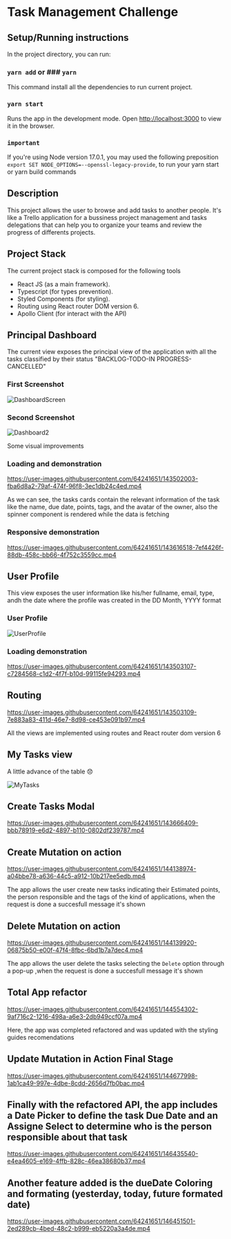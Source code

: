# Task Management Challenge

## Setup/Running instructions

In the project directory, you can run:

### `yarn add` or ### `yarn`

This command install all the dependencies to run current project.

### `yarn start`

Runs the app in the development mode. Open
[http://localhost:3000](http://localhost:3000) to view it in the browser.

### `important`

If you're using Node version 17.0.1, you may used the following preposition
`export SET NODE_OPTIONS=--openssl-legacy-provide`, to run your yarn start or
yarn build commands

## Description

This project allows the user to browse and add tasks to another people. It's
like a Trello application for a bussiness project management and tasks
delegations that can help you to organize your teams and review the progress of
differents projects.

## Project Stack

The current project stack is composed for the following tools

- React JS (as a main framework).
- Typescript (for types prevention).
- Styled Components (for styling).
- Routing using React router DOM version 6.
- Apollo Client (for interact with the API)

## Principal Dashboard

The current view exposes the principal view of the application with all the
tasks classified by their status "BACKLOG-TODO-IN PROGRESS-CANCELLED"

### First Screenshot

![DashboardScreen](https://user-images.githubusercontent.com/64241651/143501791-68dd217d-741a-44b5-b54c-4c7e5724f649.jpg)

### Second Screenshot

![Dashboard2](https://user-images.githubusercontent.com/64241651/143602732-8c80c675-72fe-491a-bcdf-cd254aa2edeb.png)

Some visual improvements

### Loading and demonstration

https://user-images.githubusercontent.com/64241651/143502003-fba6d8a2-79af-474f-96f8-3ec1db24c4ed.mp4

As we can see, the tasks cards contain the relevant information of the task like
the name, due date, points, tags, and the avatar of the owner, also the spinner
component is rendered while the data is fetching

### Responsive demonstration

https://user-images.githubusercontent.com/64241651/143616518-7ef4426f-88db-458c-bb66-4f752c3559cc.mp4


## User Profile

This view exposes the user information like his/her fullname, email, type, andh
the date where the profile was created in the DD Month, YYYY format

### User Profile

![UserProfile](https://user-images.githubusercontent.com/64241651/143502936-33452dcb-6227-4a0e-8b94-c3196de1a67c.jpg)

### Loading demonstration

https://user-images.githubusercontent.com/64241651/143503107-c7284568-c1d2-4f7f-b10d-99115fe94293.mp4

## Routing

https://user-images.githubusercontent.com/64241651/143503109-7e883a83-411d-46e7-8d98-ce453e091b97.mp4

All the views are implemented using routes and React router dom version 6

## My Tasks view

A little advance of the table 😞

![MyTasks](https://user-images.githubusercontent.com/64241651/143507588-6c42c046-3f2a-4542-8db8-b9f3ec8c03f8.jpg)

## Create Tasks Modal
https://user-images.githubusercontent.com/64241651/143666409-bbb78919-e6d2-4897-b110-0802df239787.mp4


## Create Mutation on action
https://user-images.githubusercontent.com/64241651/144138974-a04bbe78-a636-44c5-a912-10b217ee5edb.mp4

The app allows the user create new tasks indicating their Estimated points, the person responsible and the tags of the kind of applications, when the request is done a succesfull message it's shown 



## Delete Mutation on action
https://user-images.githubusercontent.com/64241651/144139920-06875b50-e00f-47f4-8fbc-6bd1b7a7dec4.mp4

The app allows the user delete the tasks selecting the `Delete` option through a pop-up ,when the request is done a succesfull message it's shown 


## Total App refactor
https://user-images.githubusercontent.com/64241651/144554302-9af716c2-1216-498a-a6e3-2db949ccf07a.mp4

Here, the app was completed refactored and was updated with the styling guides recomendations

## Update Mutation in Action Final Stage
https://user-images.githubusercontent.com/64241651/144677998-1ab1ca49-997e-4dbe-8cdd-2656d7fb0bac.mp4

## Finally with the refactored API, the app includes a Date Picker to define the task Due Date and an Assigne Select to determine who is the person responsible about that task
https://user-images.githubusercontent.com/64241651/146435540-e4ea4605-e169-4ffb-828c-46ea38680b37.mp4

## Another feature added is the dueDate Coloring and formating (yesterday, today, future formated date)
https://user-images.githubusercontent.com/64241651/146451501-2ed289cb-4bed-48c2-b999-eb5220a3a4de.mp4


